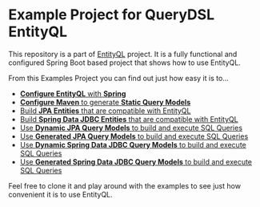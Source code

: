# Example Project for QueryDSL EntityQL

This repository is a part of [EntityQL](https://github.com/eXsio/querydsl-entityql) project.
It is a fully functional and configured Spring Boot based project that shows how to use EntityQL.

From this Examples Project you can find out just how easy it is to...
- [**Configure EntityQL** with **Spring**](https://github.com/eXsio/querydsl-entityql-examples/blob/master/src/main/java/pl/exsio/querydsl/entityql/examples/configuration/EntityQlConfiguration.java#L24)
- [**Configure Maven** to generate **Static Query Models**](https://github.com/eXsio/querydsl-entityql-examples/blob/master/pom.xml#L121)
- [Build **JPA Entities** that are compatible with EntityQL](https://github.com/eXsio/querydsl-entityql-examples/tree/master/src/main/java/pl/exsio/querydsl/entityql/examples/jpa/entity)
- [Build **Spring Data JDBC Entities** that are compatible with EntityQL](https://github.com/eXsio/querydsl-entityql-examples/tree/master/src/main/java/pl/exsio/querydsl/entityql/examples/jpa/entity)
- [Use **Dynamic JPA Query Models** to build and execute SQL Queries](https://github.com/eXsio/querydsl-entityql-examples/tree/master/src/main/java/pl/exsio/querydsl/entityql/examples/jpa/example/dynamic)
- [Use **Generated JPA Query Models** to build and execute SQL Queries](https://github.com/eXsio/querydsl-entityql-examples/tree/master/src/main/java/pl/exsio/querydsl/entityql/examples/jpa/example/generated)
- [Use **Dynamic Spring Data JDBC Query Models** to build and execute SQL Queries](https://github.com/eXsio/querydsl-entityql-examples/tree/master/src/main/java/pl/exsio/querydsl/entityql/examples/spring_data_jdbc/example/dynamic)
- [Use **Generated Spring Data JDBC Query Models** to build and execute SQL Queries](https://github.com/eXsio/querydsl-entityql-examples/tree/master/src/main/java/pl/exsio/querydsl/entityql/examples/spring_data_jdbc/example/generated)

Feel free to clone it and play around with the examples to see just how convenient it is to use EntityQL. 
